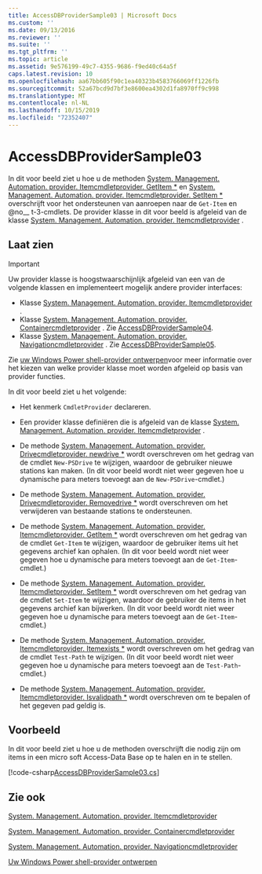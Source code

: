 ```yaml
---
title: AccessDBProviderSample03 | Microsoft Docs
ms.custom: ''
ms.date: 09/13/2016
ms.reviewer: ''
ms.suite: ''
ms.tgt_pltfrm: ''
ms.topic: article
ms.assetid: 9e576199-49c7-4355-9686-f9ed40c64a5f
caps.latest.revision: 10
ms.openlocfilehash: aa67bb605f90c1ea40323b4583766069ff1226fb
ms.sourcegitcommit: 52a67bcd9d7bf3e8600ea4302d1fa8970ff9c998
ms.translationtype: MT
ms.contentlocale: nl-NL
ms.lasthandoff: 10/15/2019
ms.locfileid: "72352407"
---
```

# <a name="accessdbprovidersample03"></a>AccessDBProviderSample03

In dit voor beeld ziet u hoe u de methoden [System. Management. Automation. provider. Itemcmdletprovider. GetItem *](/dotnet/api/System.Management.Automation.Provider.ItemCmdletProvider.GetItem) en [System. Management. Automation. provider. Itemcmdletprovider. SetItem *](/dotnet/api/System.Management.Automation.Provider.ItemCmdletProvider.SetItem) overschrijft voor het ondersteunen van aanroepen naar de `Get-Item` en @no__ t-3-cmdlets. De provider klasse in dit voor beeld is afgeleid van de klasse [System. Management. Automation. provider. Itemcmdletprovider](/dotnet/api/System.Management.Automation.Provider.ItemCmdletProvider) .

## <a name="demonstrates"></a>Laat zien

> [!IMPORTANT]
> Uw provider klasse is hoogstwaarschijnlijk afgeleid van een van de volgende klassen en implementeert mogelijk andere provider interfaces:
>
> -   Klasse [System. Management. Automation. provider. Itemcmdletprovider](/dotnet/api/System.Management.Automation.Provider.ItemCmdletProvider) .
> -   Klasse [System. Management. Automation. provider. Containercmdletprovider](/dotnet/api/System.Management.Automation.Provider.ContainerCmdletProvider) . Zie [AccessDBProviderSample04](./accessdbprovidersample04.md).
> -   Klasse [System. Management. Automation. provider. Navigationcmdletprovider](/dotnet/api/System.Management.Automation.Provider.NavigationCmdletProvider) . Zie [AccessDBProviderSample05](./accessdbprovidersample05.md).
>
> Zie [uw Windows Power shell-provider ontwerpen](./provider-types.md)voor meer informatie over het kiezen van welke provider klasse moet worden afgeleid op basis van provider functies.

In dit voor beeld ziet u het volgende:

- Het kenmerk `CmdletProvider` declareren.

- Een provider klasse definiëren die is afgeleid van de klasse [System. Management. Automation. provider. Itemcmdletprovider](/dotnet/api/System.Management.Automation.Provider.ItemCmdletProvider) .

- De methode [System. Management. Automation. provider. Drivecmdletprovider. newdrive *](/dotnet/api/System.Management.Automation.Provider.DriveCmdletProvider.NewDrive) wordt overschreven om het gedrag van de cmdlet `New-PSDrive` te wijzigen, waardoor de gebruiker nieuwe stations kan maken. (In dit voor beeld wordt niet weer gegeven hoe u dynamische para meters toevoegt aan de `New-PSDrive`-cmdlet.)

- De methode [System. Management. Automation. provider. Drivecmdletprovider. Removedrive *](/dotnet/api/System.Management.Automation.Provider.DriveCmdletProvider.RemoveDrive) wordt overschreven om het verwijderen van bestaande stations te ondersteunen.

- De methode [System. Management. Automation. provider. Itemcmdletprovider. GetItem *](/dotnet/api/System.Management.Automation.Provider.ItemCmdletProvider.GetItem) wordt overschreven om het gedrag van de cmdlet `Get-Item` te wijzigen, waardoor de gebruiker items uit het gegevens archief kan ophalen. (In dit voor beeld wordt niet weer gegeven hoe u dynamische para meters toevoegt aan de `Get-Item`-cmdlet.)

- De methode [System. Management. Automation. provider. Itemcmdletprovider. SetItem *](/dotnet/api/System.Management.Automation.Provider.ItemCmdletProvider.SetItem) wordt overschreven om het gedrag van de cmdlet `Set-Item` te wijzigen, waardoor de gebruiker de items in het gegevens archief kan bijwerken. (In dit voor beeld wordt niet weer gegeven hoe u dynamische para meters toevoegt aan de `Get-Item`-cmdlet.)

- De methode [System. Management. Automation. provider. Itemcmdletprovider. Itemexists *](/dotnet/api/System.Management.Automation.Provider.ItemCmdletProvider.ItemExists) wordt overschreven om het gedrag van de cmdlet `Test-Path` te wijzigen. (In dit voor beeld wordt niet weer gegeven hoe u dynamische para meters toevoegt aan de `Test-Path`-cmdlet.)

- De methode [System. Management. Automation. provider. Itemcmdletprovider. Isvalidpath *](/dotnet/api/System.Management.Automation.Provider.ItemCmdletProvider.IsValidPath) wordt overschreven om te bepalen of het gegeven pad geldig is.

## <a name="example"></a>Voorbeeld

In dit voor beeld ziet u hoe u de methoden overschrijft die nodig zijn om items in een micro soft Access-Data Base op te halen en in te stellen.

[!code-csharp[AccessDBProviderSample03.cs](../../../../powershell-sdk-samples/SDK-2.0/csharp/AccessDBProviderSample06/AccessDBProviderSample06.cs#L11-L976 "AccessDBProviderSample03.cs")]

## <a name="see-also"></a>Zie ook

[System. Management. Automation. provider. Itemcmdletprovider](/dotnet/api/System.Management.Automation.Provider.ItemCmdletProvider)

[System. Management. Automation. provider. Containercmdletprovider](/dotnet/api/System.Management.Automation.Provider.ContainerCmdletProvider)

[System. Management. Automation. provider. Navigationcmdletprovider](/dotnet/api/System.Management.Automation.Provider.NavigationCmdletProvider)

[Uw Windows Power shell-provider ontwerpen](./provider-types.md)
